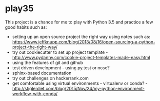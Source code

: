 # play35
This project is a chance for me to play with Python 3.5 and practice a few good habits such as:

* setting up an open source project the right way using notes such as: https://www.jeffknupp.com/blog/2013/08/16/open-sourcing-a-python-project-the-right-way/
* try out cookiecutter to set up project template - http://www.pydanny.com/cookie-project-templates-made-easy.html
* using the features of git and github
* test driven development - using py.test or nose?
* sphinx-based documentation
* try out challenges on hackerrank.com
* get comfortable using virtual environments - virtualenv or conda? - http://stiglerdiet.com/blog/2015/Nov/24/my-python-environment-workflow-with-conda/



